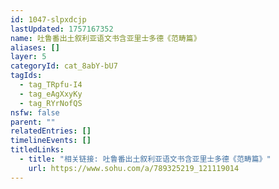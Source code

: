 ```yaml
---
id: 1047-slpxdcjp
lastUpdated: 1757167352
name: 吐鲁番出土叙利亚语文书含亚里士多德《范畴篇》
aliases: []
layer: 5
categoryId: cat_8abY-bU7
tagIds:
  - tag_TRpfu-I4
  - tag_eAgXxyKy
  - tag_RYrNofQS
nsfw: false
parent: ""
relatedEntries: []
timelineEvents: []
titledLinks:
  - title: "相关链接: 吐鲁番出土叙利亚语文书含亚里士多德《范畴篇》"
    url: https://www.sohu.com/a/789325219_121119014
---
```


